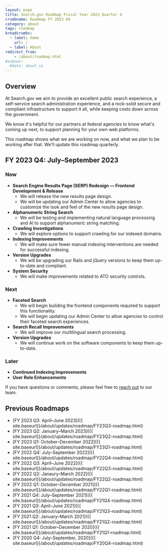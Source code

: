 ```yaml
---
layout: page
title: Search.gov Roadmap Fiscal Year 2023 Quarter 4
crumbname: Roadmap FY 2023 Q4
category: about
tags: roadmap
breadcrumbs:
  - label: Home
    url: /
  - label: About
redirect_from:
    - /about/roadmap.html
#subnav:
  #data: about_us
---
```


## Overview

At Search.gov we aim to provide an excellent public search experience, a self-service search administration experience, and a rock-solid secure and compliant infrastructure to support it all, while keeping costs down across the government.

We know it's helpful for our partners at federal agencies to know what's coming up next, to support planning for your own web platforms. 

This roadmap shows what we are working on now, and what we plan to be working after that. We'll update this roadmap quarterly.


## FY 2023 Q4: July&ndash;September 2023

### Now

* **Search Engine Results Page (SERP) Redesign &mdash; Frontend Development & Release**
  * We will release the new results page design.
  * We will be updating our Admin Center to allow agencies to customize the look and feel of the new results page design.
* **Alphanumeric String Search**
  * We will be testing and implementing natural language processing and AI to support alphanumeric string matching.
* **Crawling Investigations**
  * We will explore options to support crawling for our indexed domains.
* **Indexing Improvements**
  * We will make sure fewer manual indexing interventions are needed for successful indexing.
* **Version Upgrades**
  * We will be upgrading our Rails and jQuery versions to keep them up-to-date and compliant.
* **System Security**
  * We will make improvements related to ATO security controls.

### Next

* **Faceted Search**
  * We will begin building the frontend components required to support this functionality.
  * We will begin updating our Admin Center to allow agencies to control their faceted search experiences.
* **Search Recall Improvements**
  * We will improve our multilingual search processing.
* **Version Upgrades**
  * We will continue work on the software components to keep them up-to-date.


### Later

* **Continued Indexing Improvements**
* **User Role Enhancements** 

If you have questions or comments, please feel free to [reach out](mailto:search@gsa.gov) to our team.

## Previous Roadmaps

* [FY 2023 Q3: April&ndash;June 2023]({{ site.baseurl}}/about/updates/roadmap/FY23Q3-roadmap.html)
* [FY 2023 Q2: January&ndash;March 2023]({{ site.baseurl}}/about/updates/roadmap/FY23Q2-roadmap.html)
* [FY 2023 Q1: October&ndash;December 2022]({{ site.baseurl}}/about/updates/roadmap/FY23Q1-roadmap.html)
* [FY 2022 Q4: July&ndash;September 2022]({{ site.baseurl}}/about/updates/roadmap/FY22Q4-roadmap.html)
* [FY 2022 Q3: April&ndash;June 2022]({{ site.baseurl}}/about/updates/roadmap/FY22Q3-roadmap.html)
* [FY 2022 Q2: Janaury&ndash;March 2022]({{ site.baseurl}}/about/updates/roadmap/FY22Q2-roadmap.html)
* [FY 2022 Q1: October&ndash;December 2021]({{ site.baseurl}}/about/updates/roadmap/FY22Q1-roadmap.html)
* [FY 2021 Q4: July&ndash;September 2021]({{ site.baseurl}}/about/updates/roadmap/FY21Q4-roadmap.html)
* [FY 2021 Q3: April&ndash;June 2021]({{ site.baseurl}}/about/updates/roadmap/FY21Q3-roadmap.html)
* [FY 2021 Q2: January&ndash;March 2021]({{ site.baseurl}}/about/updates/roadmap/FY21Q2-roadmap.html)
* [FY 2021 Q1: October&ndash;December 2020]({{ site.baseurl}}/about/updates/roadmap/FY21Q1-roadmap.html)
* [FY 2020 Q4: July&ndash;September, 2020]({{ site.baseurl}}/about/updates/roadmap/FY20Q4-roadmap.html)
